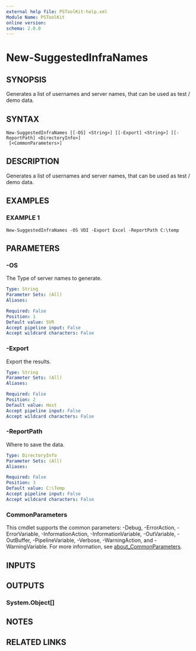 ```yaml
---
external help file: PSToolKit-help.xml
Module Name: PSToolKit
online version:
schema: 2.0.0
---
```


# New-SuggestedInfraNames

## SYNOPSIS
Generates a list of usernames and server names, that can be used as test / demo data.

## SYNTAX

```
New-SuggestedInfraNames [[-OS] <String>] [[-Export] <String>] [[-ReportPath] <DirectoryInfo>]
 [<CommonParameters>]
```

## DESCRIPTION
Generates a list of usernames and server names, that can be used as test / demo data.

## EXAMPLES

### EXAMPLE 1
```
New-SuggestedInfraNames -OS VDI -Export Excel -ReportPath C:\temp
```

## PARAMETERS

### -OS
The Type of server names to generate.

```yaml
Type: String
Parameter Sets: (All)
Aliases:

Required: False
Position: 1
Default value: SVR
Accept pipeline input: False
Accept wildcard characters: False
```

### -Export
Export the results.

```yaml
Type: String
Parameter Sets: (All)
Aliases:

Required: False
Position: 2
Default value: Host
Accept pipeline input: False
Accept wildcard characters: False
```

### -ReportPath
Where to save the data.

```yaml
Type: DirectoryInfo
Parameter Sets: (All)
Aliases:

Required: False
Position: 3
Default value: C:\Temp
Accept pipeline input: False
Accept wildcard characters: False
```

### CommonParameters
This cmdlet supports the common parameters: -Debug, -ErrorAction, -ErrorVariable, -InformationAction, -InformationVariable, -OutVariable, -OutBuffer, -PipelineVariable, -Verbose, -WarningAction, and -WarningVariable. For more information, see [about_CommonParameters](http://go.microsoft.com/fwlink/?LinkID=113216).

## INPUTS

## OUTPUTS

### System.Object[]
## NOTES

## RELATED LINKS
